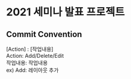 # 2021 세미나 발표 프로젝트

## Commit Convention
[Action] : [작업내용]  
Action: Add/Delete/Edit  
작업내용: 작업내용  
ex) Add: 레이아웃 추가  